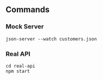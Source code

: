 ## Commands 

### Mock Server

`json-server --watch customers.json`

### Real API

```
cd real-api
npm start
```